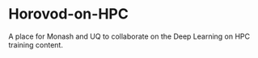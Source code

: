 # Horovod-on-HPC
A place for Monash and UQ to collaborate on the Deep Learning on HPC training content.

